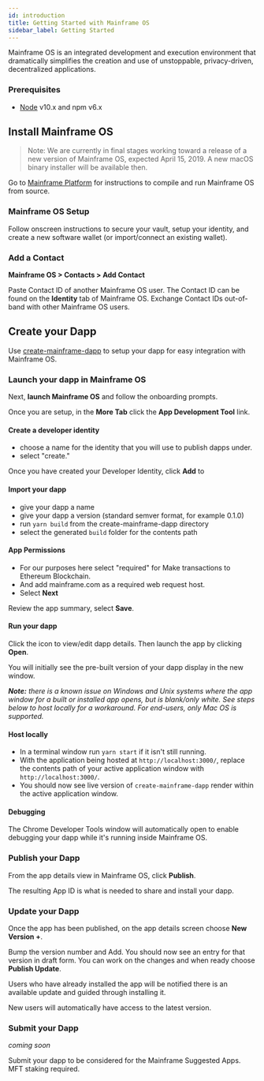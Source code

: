 ```yaml
---
id: introduction
title: Getting Started with Mainframe OS
sidebar_label: Getting Started
---
```


Mainframe OS is an integrated development and execution environment that dramatically simplifies the creation and use of unstoppable, privacy-driven, decentralized applications.

### Prerequisites
- [Node](https://nodejs.org/en/) v10.x and npm v6.x

## Install Mainframe OS

> Note: We are currently in final stages working toward a release of a new version of Mainframe OS, expected April 15, 2019. A new macOS binary installer will be available then.

Go to [Mainframe Platform](platform.md) for instructions to compile and run Mainframe OS from source.

### Mainframe OS Setup
Follow onscreen instructions to secure your vault, setup your identity, and create a new software wallet (or import/connect an existing wallet).

### Add a Contact

**Mainframe OS > Contacts > Add Contact**

Paste Contact ID of another Mainframe OS user. The Contact ID can be found on the **Identity** tab of Mainframe OS.
Exchange Contact IDs out-of-band with other Mainframe OS users.


## Create your Dapp
Use [create-mainframe-dapp](create-mainframe-dapp.md) to setup your dapp for easy integration with Mainframe OS.

### Launch your dapp in Mainframe OS

Next, __launch Mainframe OS__ and follow the onboarding prompts.

Once you are setup, in the **More Tab** click the **App Development Tool** link.

#### Create a developer identity
 * choose a name for the identity that you will use to publish dapps under.
 * select "create."

Once you have created your Developer Identity, click **Add** to

#### Import your dapp

 * give your dapp a name
 * give your dapp a version (standard semver format, for example 0.1.0)
 * run `yarn build` from the create-mainframe-dapp directory
 * select the generated `build` folder for the contents path


#### App Permissions
 * For our purposes here select "required" for Make transactions to Ethereum Blockchain.
 * And add mainframe.com as a required web request host.
 * Select **Next**

Review the app summary, select **Save**.

#### Run your dapp
Click the icon to view/edit dapp details. Then launch the app by clicking **Open**.

You will initially see the pre-built version of your dapp display in the new window.

***Note:** there is a known issue on Windows and Unix systems where the app window for a built or installed app opens, but is blank/only white. See steps below to host locally for a workaround. For end-users, only Mac OS is supported.*

#### Host locally
 * In a terminal window run `yarn start` if it isn't still running.
 * With the application being hosted at `http://localhost:3000/`, replace the contents path of your active application window with `http://localhost:3000/`.
 * You should now see live version of `create-mainframe-dapp` render within the active application window.

#### Debugging
The Chrome Developer Tools window will automatically open to enable debugging your dapp while it's running inside Mainframe OS.

### Publish your Dapp
From the app details view in Mainframe OS, click **Publish**.

The resulting App ID is what is needed to share and install your dapp.

### Update your Dapp
Once the app has been published, on the app details screen choose **New Version +**.

Bump the version number and Add. You should now see an entry for that version in draft form. You can work on the changes and when ready choose **Publish Update**.

Users who have already installed the app will be notified there is an available update and guided through installing it.

New users will automatically have access to the latest version.


### Submit your Dapp
*coming soon*

Submit your dapp to be considered for the Mainframe Suggested Apps. MFT staking required.

